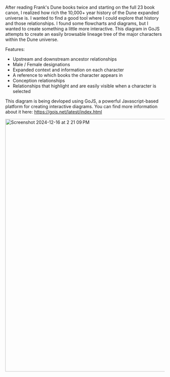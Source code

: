 After reading Frank's Dune books twice and starting on the full 23 book canon, I realized how rich the 10,000+ year history of the Dune expanded universe is. I wanted to find a good tool where I could explore that history and those relationships. I found some flowcharts and diagrams, but I wanted to create something a little more interactive. This diagram in GoJS attempts to create an easily browsable lineage tree of the major characters within the Dune universe. 

Features:
- Upstream and downstream ancestor relationships
- Male / Female designations
- Expanded context and information on each character
- A reference to which books the character appears in
- Conception relationships
- Relationships that highlight and are easily visible when a character is selected

This diagram is being devloped using GoJS, a powerful Javascript-based platform for creating interactive diagrams. You can find more information about it here: https://gojs.net/latest/index.html

<img width="800" alt="Screenshot 2024-12-16 at 2 21 09 PM" src="https://github.com/user-attachments/assets/c2cda7ef-b330-4061-8574-ae841edb03f2" />
